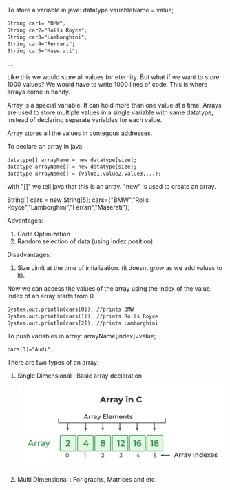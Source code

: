 To store a variable in java:
datatype variableName = value;

```
String car1= "BMW";
String car2="Rolls Royce";
String car3="Lamborghini";
String car4="Ferrari";
String car5="Maserati";
```

...

Like this we would store all values for eternity.
But what if we want to store 1000 values?
We would have to write 1000 lines of code.
This is where arrays come in handy.

Array is a special variable. It can hold more than one value at a time.
Arrays are used to store multiple values in a single variable with same datatype, instead of declaring separate variables for each value.

Array stores all the values in contegous addresses.

To declare an array in java:

```
datatype[] arrayName = new datatype[size];
datatype arrayName[] = new datatype[size];
datatype arrayName[] = {value1,value2,value3,...};
```

with "[]" we tell java that this is an array.
"new" is used to create an array.

String[] cars = new String[5];
cars={"BMW","Rolls Royce","Lamborghini","Ferrari","Maserati"};

Advantages:

1. Code Optimization
2. Random selection of data (using Index position)

Disadvantages:

1. Size Limit at the time of intialization. (it doesnt grow as we add values to it).

Now we can access the values of the array using the index of the value.
Index of an array starts from 0.

```
System.out.println(cars[0]); //prints BMW
System.out.println(cars[1]); //prints Rolls Royce
System.out.println(cars[2]); //prints Lamborghini
```

To push variables in array:
arrayName[index]=value;

```
cars[3]="Audi";
```

There are two types of an array:

1. Single Dimensional : Basic array declaration

   ![1683866124735](image/Arrays/1683866124735.png)
2. Multi Dimensional  : For graphs, Matrices and etc.
